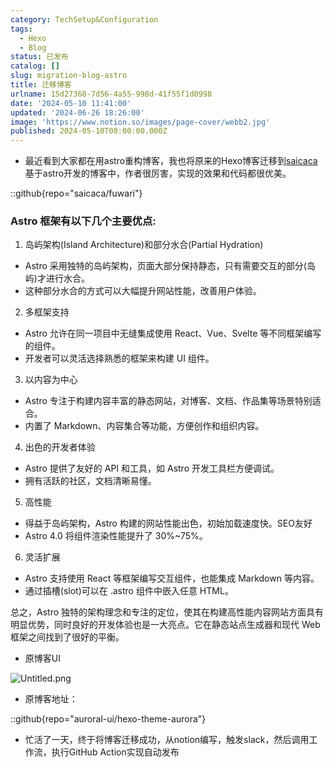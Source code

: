 ```yaml
---
category: TechSetup&Configuration
tags:
  - Hexo
  - Blog
status: 已发布
catalog: []
slug: migration-blog-astro
title: 迁移博客
urlname: 15d27368-7d56-4a55-998d-41f55f1d0998
date: '2024-05-10 11:41:00'
updated: '2024-06-26 18:26:00'
image: 'https://www.notion.so/images/page-cover/webb2.jpg'
published: 2024-05-10T08:00:00.000Z
---
```

- 最近看到大家都在用astro重构博客，我也将原来的Hexo博客迁移到[saicaca](https://github.com/saicaca/fuwari)基于astro开发的博客中，作者很厉害，实现的效果和代码都很优美。

::github{repo="saicaca/fuwari"}


### Astro 框架有以下几个主要优点:



1. 岛屿架构(Island Architecture)和部分水合(Partial Hydration)
- Astro 采用独特的岛屿架构，页面大部分保持静态，只有需要交互的部分(岛屿)才进行水合。
- 这种部分水合的方式可以大幅提升网站性能，改善用户体验。

2. 多框架支持
- Astro 允许在同一项目中无缝集成使用 React、Vue、Svelte 等不同框架编写的组件。
- 开发者可以灵活选择熟悉的框架来构建 UI 组件。

3. 以内容为中心
- Astro 专注于构建内容丰富的静态网站，对博客、文档、作品集等场景特别适合。
- 内置了 Markdown、内容集合等功能，方便创作和组织内容。

4. 出色的开发者体验
- Astro 提供了友好的 API 和工具，如 Astro 开发工具栏方便调试。
- 拥有活跃的社区，文档清晰易懂。

5. 高性能
- 得益于岛屿架构，Astro 构建的网站性能出色，初始加载速度快。SEO友好
- Astro 4.0 将组件渲染性能提升了 30%~75%。

6. 灵活扩展
- Astro 支持使用 React 等框架编写交互组件，也能集成 Markdown 等内容。
- 通过插槽(slot)可以在 .astro 组件中嵌入任意 HTML。

总之，Astro 独特的架构理念和专注的定位，使其在构建高性能内容网站方面具有明显优势，同时良好的开发体验也是一大亮点。它在静态站点生成器和现代 Web 框架之间找到了很好的平衡。

- 原博客UI

![Untitled.png](https://prod-files-secure.s3.us-west-2.amazonaws.com/5d24fe63-e567-4804-86f9-9fdc62e13082/3d59c350-432a-4fb6-a08f-0638fef2026e/Untitled.png?X-Amz-Algorithm=AWS4-HMAC-SHA256&X-Amz-Content-Sha256=UNSIGNED-PAYLOAD&X-Amz-Credential=ASIAZI2LB4667K5UTOSA%2F20250228%2Fus-west-2%2Fs3%2Faws4_request&X-Amz-Date=20250228T053843Z&X-Amz-Expires=3600&X-Amz-Security-Token=IQoJb3JpZ2luX2VjEE4aCXVzLXdlc3QtMiJIMEYCIQDKNirhxT5njYpT2BanK0f9M%2B8hFQWtb3HnWbwKxwTy6wIhAKoffz8X%2BFtQlFdO8brZwH1B1XCgIocpmTe82JpgNyIAKogECIb%2F%2F%2F%2F%2F%2F%2F%2F%2F%2FwEQABoMNjM3NDIzMTgzODA1IgxikwFO0iuzoAzY8Lcq3ANGGBaeS93rBxWb%2FoB8konGFCrQIddNGKhylUr9fc55K4eN8jgWendlw8klzwgV5WXbqASQmahMDdRTLjKEDATlYlmSr9dpR%2Bgg37%2BDZ7RNMaNLHlDGT4S7FYK4x8MIOmrPwA4UHQjTnqWvOutwizUfliujOTduAJmNJSH9jckTap2kdAYjRP%2Fe7A%2BDJNkGCZjxRauu7dASXU720BkCUtluCDNsU5vRf0PQ40o8zG4lSOTdrs7b%2BnGAvTraF7kkEnmY%2FibDpFm4it%2FJ%2Bhdn%2F1v20y0iBTQ9ufDaoX7Z%2FQvXkGQssRP13FiZdzqWeijhpA%2FbpB%2FnOO5Wons2ruFrBHvTLo4XYFVQeW1U72q7lAVd%2FmPqpJ6di7HU8Amb6dRqZdhQZGlwzlnZXw9db66Uxjt5b6RDHvFhMt3XrFVOT08zcJmxiSbxFUgpiSHRdGm%2FmDLZKypsyAaKfvLcMcMZ4q%2B89tjwy8e5McqdwwgL8sc%2Frq1Qil1f2%2FfoqIgEJISZbBo35AtSKUDFys0fE3vPjkBGrJKsMeoOy5rFvRLL1HlN0q07Z2px5tM60xbus6NlfcQayQMmNzWaZKk3d9jkEpmI3XtKMjq3UYtcl6f2xmKhdCS0c4%2FgbVTlstbMjzC6j4W%2BBjqkAbIx%2FGBrmPn85bd%2Bwoc8HnsD3g8ReV2M7q%2F%2FhP02rEAahQ6yPFS%2FU8sH2qaudw3%2Fm6AwKH37x21HfFDxG0lOmd2mGjD9qqWzZe0JlJHIoTVaTZBk97eMuaTXU1qn%2BqfHBkVlAIo4Ez9Q8En9%2BJ3%2F2awun%2FvNksiA4Ouo8NGYgLDzKO7VV%2BKy%2FpvKLQW2HDtZClcP77YJOmREDwnKsKiQlI6Z%2FNUG&X-Amz-Signature=a5b09b3c86b9ab345c487b173631539f2aa0ec9b55307374d58c7fe9be9f755a&X-Amz-SignedHeaders=host&x-id=GetObject)

- 原博客地址：

::github{repo="auroral-ui/hexo-theme-aurora"}

- 忙活了一天，终于将博客迁移成功，从notion编写，触发slack，然后调用工作流，执行GitHub Action实现自动发布
